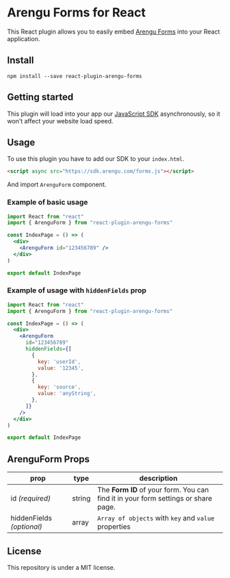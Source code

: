 # Arengu Forms for React

This React plugin allows you to easily embed [Arengu Forms](https://www.arengu.com) into your React application.

## Install

```shell
npm install --save react-plugin-arengu-forms
```

## Getting started

This plugin will load into your app our [JavaScript SDK](https://github.com/arengu/forms-js-sdk) asynchronously, so it won’t affect your website load speed.

## Usage

To use this plugin you have to add our SDK to your `index.html`.

```html
<script async src="https://sdk.arengu.com/forms.js"></script>
```

And import `ArenguForm` component.

### Example of basic usage

```jsx
import React from "react"
import { ArenguForm } from "react-plugin-arengu-forms"

const IndexPage = () => (
  <div>
    <ArenguForm id="123456789" />
  </div>
)

export default IndexPage
```

### Example of usage with `hiddenFields` prop

```jsx
import React from "react"
import { ArenguForm } from "react-plugin-arengu-forms"

const IndexPage = () => (
  <div>
    <ArenguForm
      id="123456789"
      hiddenFields={[
        {
          key: 'userId',
          value: '12345',
        },
        {
          key: 'source',
          value: 'anyString',
        },
      ]}
    />
  </div>
)

export default IndexPage
```

## ArenguForm Props

| prop                      | type   | description                                                                        |
| ------------------------- | ------ | ---------------------------------------------------------------------------------- |
| id *(required)*           | string | The **Form ID** of your form. You can find it in your form settings or share page. |
| hiddenFields *(optional)* | array  | `Array of objects` with `key` and `value` properties |

## License
This repository is under a MIT license.